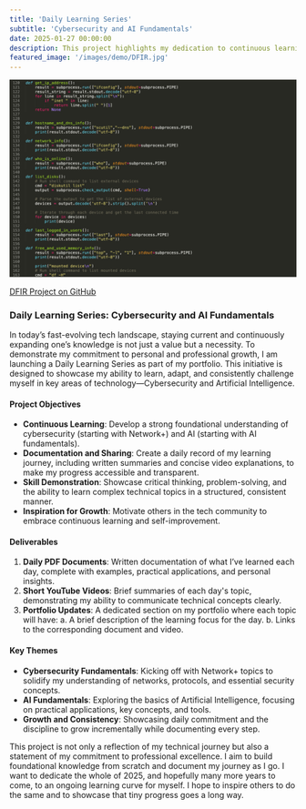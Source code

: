 ```yaml
---
title: 'Daily Learning Series'
subtitle: 'Cybersecurity and AI Fundamentals'
date: 2025-01-27 00:00:00
description: This project highlights my dedication to continuous learning in Cybersecurity and AI, with daily documented progress through PDFs and video summaries.
featured_image: '/images/demo/DFIR.jpg'
---
```


![](/images/demo/DFIR-MacOS-Code.jpg)

[DFIR Project on GitHub](https://github.com/koulaks/Capstone-DFIR/tree/main)

### Daily Learning Series: Cybersecurity and AI Fundamentals

In today’s fast-evolving tech landscape, staying current and continuously expanding one’s knowledge is not just a value but a necessity. To demonstrate my commitment to personal and professional growth, I am launching a Daily Learning Series as part of my portfolio. This initiative is designed to showcase my ability to learn, adapt, and consistently challenge myself in key areas of technology—Cybersecurity and Artificial Intelligence.

#### Project Objectives

- **Continuous Learning**: Develop a strong foundational understanding of cybersecurity (starting with Network+) and AI (starting with AI fundamentals).
- **Documentation and Sharing**: Create a daily record of my learning journey, including written summaries and concise video explanations, to make my progress accessible and transparent.
- **Skill Demonstration**: Showcase critical thinking, problem-solving, and the ability to learn complex technical topics in a structured, consistent manner.
- **Inspiration for Growth**: Motivate others in the tech community to embrace continuous learning and self-improvement.

#### Deliverables

1. **Daily PDF Documents**: Written documentation of what I’ve learned each day, complete with examples, practical applications, and personal insights.
2. **Short YouTube Videos**: Brief summaries of each day's topic, demonstrating my ability to communicate technical concepts clearly.
3. **Portfolio Updates**: A dedicated section on my portfolio where each topic will have:
a. A brief description of the learning focus for the day.
b. Links to the corresponding document and video.

#### Key Themes

- **Cybersecurity Fundamentals**: Kicking off with Network+ topics to solidify my understanding of networks, protocols, and essential security concepts.
- **AI Fundamentals**: Exploring the basics of Artificial Intelligence, focusing on practical applications, key concepts, and tools.
- **Growth and Consistency**: Showcasing daily commitment and the discipline to grow incrementally while documenting every step.

This project is not only a reflection of my technical journey but also a statement of my commitment to professional excellence. I aim to build foundational knowledge from scratch and document my journey as I go. I want to dedicate the whole of 2025, and hopefully many more years to come, to an ongoing learning curve for myself. I hope to inspire others to do the same and to showcase that tiny progress goes a long way.
